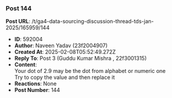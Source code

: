 ### Post 144
**Post URL**: /t/ga4-data-sourcing-discussion-thread-tds-jan-2025/165959/144
- **ID**: 592004
- **Author**: Naveen Yadav (23f2004907)
- **Created At**: 2025-02-08T05:52:49.272Z
- **Reply To**: Post 3 (Guddu Kumar Mishra , 22f3001315)
- **Content**:  
  Your dot of 2.9 may be the dot from alphabet or numeric one<br>
Try to copy the value and then replace it
- **Reactions**: None
- **Post Number**: 144

